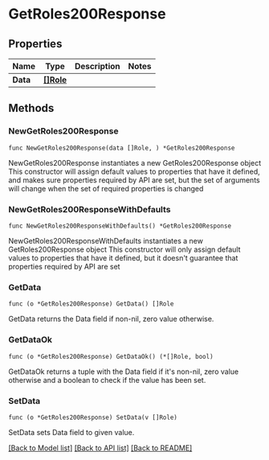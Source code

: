 # GetRoles200Response

## Properties

Name | Type | Description | Notes
------------ | ------------- | ------------- | -------------
**Data** | [**[]Role**](Role.md) |  | 

## Methods

### NewGetRoles200Response

`func NewGetRoles200Response(data []Role, ) *GetRoles200Response`

NewGetRoles200Response instantiates a new GetRoles200Response object
This constructor will assign default values to properties that have it defined,
and makes sure properties required by API are set, but the set of arguments
will change when the set of required properties is changed

### NewGetRoles200ResponseWithDefaults

`func NewGetRoles200ResponseWithDefaults() *GetRoles200Response`

NewGetRoles200ResponseWithDefaults instantiates a new GetRoles200Response object
This constructor will only assign default values to properties that have it defined,
but it doesn't guarantee that properties required by API are set

### GetData

`func (o *GetRoles200Response) GetData() []Role`

GetData returns the Data field if non-nil, zero value otherwise.

### GetDataOk

`func (o *GetRoles200Response) GetDataOk() (*[]Role, bool)`

GetDataOk returns a tuple with the Data field if it's non-nil, zero value otherwise
and a boolean to check if the value has been set.

### SetData

`func (o *GetRoles200Response) SetData(v []Role)`

SetData sets Data field to given value.



[[Back to Model list]](../README.md#documentation-for-models) [[Back to API list]](../README.md#documentation-for-api-endpoints) [[Back to README]](../README.md)


